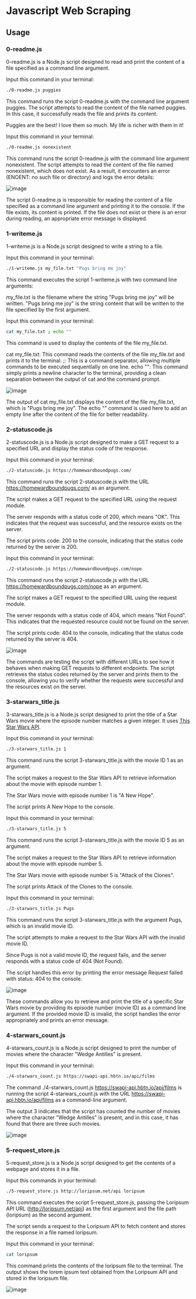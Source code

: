 # Javascript Web Scraping
## Usage
### 0-readme.js

0-readme.js is a Node.js script designed to read and print the content of a file specified as a command line argument.

Input this command in your terminal:
```bash
./0-readme.js puggies
```

This command runs the script 0-readme.js with the command line argument puggies. The script attempts to read the content of the file named puggies. In this case, it successfully reads the file and prints its content:

Puggies are the best! I love them so much. My life is richer with them in it!

Input this command in your terminal: 
```bash
./0-readme.js nonexistent
```

This command runs the script 0-readme.js with the command line argument nonexistent. The script attempts to read the content of the file named nonexistent, which does not exist. As a result, it encounters an error (ENOENT: no such file or directory) and logs the error details:

![image](https://github.com/ThatsVie/atlas-higher_level_programming/assets/143755961/65f3b588-c547-49a9-9f8c-b8a88a43a02d)


The script 0-readme.js is responsible for reading the content of a file specified as a command line argument and printing it to the console. If the file exists, its content is printed. If the file does not exist or there is an error during reading, an appropriate error message is displayed.

### 1-writeme.js

1-writeme.js is a Node.js script designed to write a string to a file. 

Input this command in your terminal:
```bash
./1-writeme.js my_file.txt "Pugs bring me joy"
```

This command executes the script 1-writeme.js with two command line arguments:

my_file.txt is the filename where the string "Pugs bring me joy" will be written.
"Pugs bring me joy" is the string content that will be written to the file specified by the first argument.

Input this command in your terminal:
```bash
cat my_file.txt ; echo ""
```

This command is used to display the contents of the file my_file.txt. 

cat my_file.txt: This command reads the contents of the file my_file.txt and prints it to the terminal.
;: This is a command separator, allowing multiple commands to be executed sequentially on one line.
echo "": This command simply prints a newline character to the terminal, providing a clean separation between the output of cat and the command prompt.

![image](https://github.com/ThatsVie/atlas-higher_level_programming/assets/143755961/b137ee44-5e88-4c1f-abd2-3a8031d8080f)


The output of cat my_file.txt displays the content of the file my_file.txt, which is "Pugs bring me joy". The echo "" command is used here to add an empty line after the content of the file for better readability.

### 2-statuscode.js

2-statuscode.js is a Node.js script designed to make a GET request to a specified URL and display the status code of the response.

Input this command in your terminal: 
```bash
./2-statuscode.js https://homewardboundpugs.com/
```

This command runs the script 2-statuscode.js with the URL https://homewardboundpugs.com/ as an argument.

The script makes a GET request to the specified URL using the request module.

The server responds with a status code of 200, which means "OK". This indicates that the request was successful, and the resource exists on the server.

The script prints code: 200 to the console, indicating that the status code returned by the server is 200.

Input this command in your terminal:
```bash
./2-statuscode.js https://homewardboundpugs.com/nope
```
This command runs the script 2-statuscode.js with the URL https://homewardboundpugs.com/nope as an argument.

The script makes a GET request to the specified URL using the request module.

The server responds with a status code of 404, which means "Not Found". This indicates that the requested resource could not be found on the server.

The script prints code: 404 to the console, indicating that the status code returned by the server is 404.

![image](https://github.com/ThatsVie/atlas-higher_level_programming/assets/143755961/36b4a941-3d59-4b63-b81d-96a11943f982)

The commands are testing the script with different URLs to see how it behaves when making GET requests to different endpoints. The script retrieves the status codes returned by the server and prints them to the console, allowing you to verify whether the requests were successful and the resources exist on the server.

### 3-starwars_title.js

3-starwars_title.js is a Node.js script designed to print the title of a Star Wars movie where the episode number matches a given integer. It uses [This Star Wars API](https://swapi-api.hbtn.io/).

Input this command in your terminal:
```bash
./3-starwars_title.js 1
```

This command runs the script 3-starwars_title.js with the movie ID 1 as an argument.

The script makes a request to the Star Wars API to retrieve information about the movie with episode number 1.

The Star Wars movie with episode number 1 is "A New Hope".

The script prints A New Hope to the console.

Input this command in your terminal: 
```bash
./3-starwars_title.js 5
```

This command runs the script 3-starwars_title.js with the movie ID 5 as an argument.

The script makes a request to the Star Wars API to retrieve information about the movie with episode number 5.

The Star Wars movie with episode number 5 is "Attack of the Clones".

The script prints Attack of the Clones to the console.

Input this command in your terminal:
```bash
./3-starwars_title.js Pugs
```

This command runs the script 3-starwars_title.js with the argument Pugs, which is an invalid movie ID.

The script attempts to make a request to the Star Wars API with the invalid movie ID.

Since Pugs is not a valid movie ID, the request fails, and the server responds with a status code of 404 (Not Found).

The script handles this error by printing the error message Request failed with status: 404 to the console.

![image](https://github.com/ThatsVie/atlas-higher_level_programming/assets/143755961/83ca9888-49f1-4027-b738-b078cf532bd0)

These commands allow you to retrieve and print the title of a specific Star Wars movie by providing its episode number (movie ID) as a command line argument. If the provided movie ID is invalid, the script handles the error appropriately and prints an error message.

### 4-starwars_count.js

4-starwars_count.js is a Node.js script designed to print the number of movies where the character "Wedge Antilles" is present.

Input this command in your terminal:
```bash
./4-starwars_count.js https://swapi-api.hbtn.io/api/films
```

The command ./4-starwars_count.js https://swapi-api.hbtn.io/api/films is running the script 4-starwars_count.js with the URL https://swapi-api.hbtn.io/api/films as a command-line argument.

The output 3 indicates that the script has counted the number of movies where the character "Wedge Antilles" is present, and in this case, it has found that there are three such movies.

![image](https://github.com/ThatsVie/atlas-higher_level_programming/assets/143755961/ad5cdbbf-1be9-4f11-a2ce-42427fbe9525)

### 5-request_store.js

5-request_store.js is a Node.js script designed to get the contents of a webpage and stores it in a file.

Input this commands in your terminal:
```bash
./5-request_store.js http://loripsum.net/api loripsum
```

This command executes the script 5-request_store.js, passing the Loripsum API URL (http://loripsum.net/api) as the first argument and the file path (loripsum) as the second argument.

The script sends a request to the Loripsum API to fetch content and stores the response in a file named loripsum.

Input this command in your terminal:
```bash
cat loripsum
```

This command prints the contents of the loripsum file to the terminal. The output shows the lorem ipsum text obtained from the Loripsum API and stored in the loripsum file.


![image](https://github.com/ThatsVie/atlas-higher_level_programming/assets/143755961/adb2cb0a-9af0-4748-848b-64cd2f555346)








